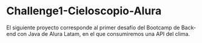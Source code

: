 # Challenge1-Cieloscopio-Alura
El siguiente proyecto corresponde al primer desafío del Bootcamp de Back-end con Java de Alura Latam, en el que consumiremos una API del clima.
